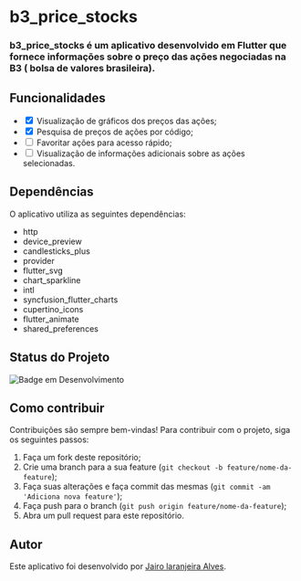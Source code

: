 # b3_price_stocks

### **b3_price_stocks** é um aplicativo desenvolvido em Flutter que fornece informações sobre o preço das ações negociadas na B3 ( bolsa de valores brasileira).

## Funcionalidades

- <input type="checkbox" checked> Visualização de gráficos dos preços das ações;
- <input type="checkbox" checked> Pesquisa de preços de ações por código;
- <input type="checkbox"> Favoritar ações para acesso rápido;
- <input type="checkbox"> Visualização de informações adicionais sobre as ações selecionadas.

## Dependências

O aplicativo utiliza as seguintes dependências:

- http
- device_preview
- candlesticks_plus
- provider
- flutter_svg
- chart_sparkline
- intl
- syncfusion_flutter_charts
- cupertino_icons
- flutter_animate
- shared_preferences

## Status do Projeto

![Badge em Desenvolvimento](https://img.shields.io/static/v1?label=STATUS&message=O%20projeto%20ainda%20est%C3%A1%20em%20desenvolvimento.&color=black&style=for-the-badge)

## Como contribuir

Contribuições são sempre bem-vindas! Para contribuir com o projeto, siga os seguintes passos:

1. Faça um fork deste repositório;
2. Crie uma branch para a sua feature (`git checkout -b feature/nome-da-feature`);
3. Faça suas alterações e faça commit das mesmas (`git commit -am 'Adiciona nova feature'`);
4. Faça push para o branch (`git push origin feature/nome-da-feature`);
5. Abra um pull request para este repositório.

## Autor

Este aplicativo foi desenvolvido por [Jairo laranjeira Alves](#https://github.com/jairoLAlves).
